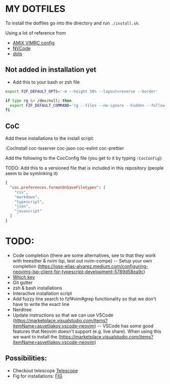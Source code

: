 # MY DOTFILES

To install the dotfiles go into the directory and run `./install.sh`.

Using a lot of reference from

- [AMIX VIMRC config](https://github.com/amix/vimrc/)
- [NVCode](https://github.com/ChristianChiarulli/nvcode)
- [dots](https://github.com/drn/dots)

## Not added in installation yet

- Add this to your bash or zsh file

```bash
export FZF_DEFAULT_OPTS='-m --height 50% --layout=reverse --border'

if type rg &> /dev/null; then
  export FZF_DEFAULT_COMMAND='rg --files --no-ignore --hidden --follow --glob "!.git/*"'
fi
```

## CoC

Add these installations to the install script:

:CocInstall coc-tsserver coc-json coc-eslint coc-prettier

Add the following to the CocConfig file (you get to it by typing `:CocConfig`):

TODO: Add this to a versioned file that is included in this repository (people seem to be symlinking it)

```json
{
  "coc.preferences.formatOnSaveFiletypes": [
    "css",
    "markdown",
    "typescript",
    "json",
    "javascript"
  ]
}
```

# TODO:

- Code completion (there are some alternatives, see to that they work with treesitter & nvim lsp, test out nvim-compe)
  -- Setup your own completion (https://jose-elias-alvarez.medium.com/configuring-neovims-lsp-client-for-typescript-development-5789d58ea9c)
- [Which key](https://github.com/liuchengxu/vim-which-key)
- Git gutter
- zsh & bash installations
- Interactive installation script
- Add fuzzy line search to fzf#vim#grep functionality so that we don't have to write the exact line
- Nerdtree
- Update instructions so that we can use VSCode (https://marketplace.visualstudio.com/items?itemName=asvetliakov.vscode-neovim)
  -- VSCode has some good features that Neovim doesn't support (e.g. live share). When using this we want to install the (https://marketplace.visualstudio.com/items?itemName=asvetliakov.vscode-neovim)

## Possibilities:

- Checkout telescope [Telescope](https://github.com/nvim-telescope/telescope.nvim)
- Fig for installations: [FIG](https://github.com/wincent/wincent/tree/master/fig)
